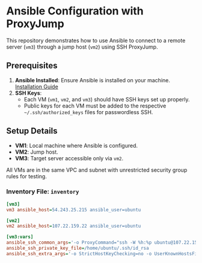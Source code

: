 # Ansible Configuration with ProxyJump

This repository demonstrates how to use Ansible to connect to a remote server (`vm3`) through a jump host (`vm2`) using SSH ProxyJump.

## Prerequisites

1. **Ansible Installed**: Ensure Ansible is installed on your machine. [Installation Guide](https://docs.ansible.com/ansible/latest/installation_guide/intro_installation.html)
2. **SSH Keys**: 
   - Each VM (`vm1`, `vm2`, and `vm3`) should have SSH keys set up properly.
   - Public keys for each VM must be added to the respective `~/.ssh/authorized_keys` files for passwordless SSH.

## Setup Details

- **VM1**: Local machine where Ansible is configured.
- **VM2**: Jump host.
- **VM3**: Target server accessible only via `vm2`.

All VMs are in the same VPC and subnet with unrestricted security group rules for testing.

### Inventory File: `inventory`

```ini
[vm3]
vm3 ansible_host=54.243.25.215 ansible_user=ubuntu

[vm2]
vm2 ansible_host=107.22.159.22 ansible_user=ubuntu

[vm3:vars]
ansible_ssh_common_args='-o ProxyCommand="ssh -W %h:%p ubuntu@107.22.159.22 -i /home/ubuntu/.ssh/id_rsa -o StrictHostKeyChecking=no -o UserKnownHostsFile=/dev/null"'
ansible_ssh_private_key_file=/home/ubuntu/.ssh/id_rsa
ansible_ssh_extra_args='-o StrictHostKeyChecking=no -o UserKnownHostsFile=/dev/null'
